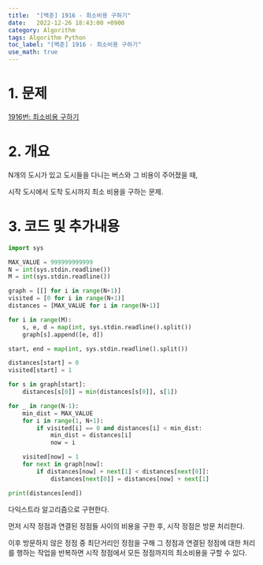 ```yaml
---
title:  "[백준] 1916 - 최소비용 구하기"
date:   2022-12-26 18:43:00 +0900
category: Algorithm
tags: Algorithm Python
toc_label: "[백준] 1916 - 최소비용 구하기"
use_math: true
---
```


# 1. 문제
[1916번: 최소비용 구하기](https://www.acmicpc.net/problem/1916)



# 2. 개요
N개의 도시가 있고 도시들을 다니는 버스와 그 비용이 주어졌을 때,

시작 도시에서 도착 도시까지 최소 비용을 구하는 문제.



# 3. 코드 및 추가내용
```python
import sys

MAX_VALUE = 999999999999
N = int(sys.stdin.readline())
M = int(sys.stdin.readline())

graph = [[] for i in range(N+1)]
visited = [0 for i in range(N+1)]
distances = [MAX_VALUE for i in range(N+1)]

for i in range(M):
    s, e, d = map(int, sys.stdin.readline().split())
    graph[s].append([e, d])

start, end = map(int, sys.stdin.readline().split())

distances[start] = 0
visited[start] = 1

for s in graph[start]:
    distances[s[0]] = min(distances[s[0]], s[1])

for _ in range(N-1):
    min_dist = MAX_VALUE
    for i in range(1, N+1):
        if visited[i] == 0 and distances[i] < min_dist:
            min_dist = distances[i]
            now = i

    visited[now] = 1
    for next in graph[now]:
        if distances[now] + next[1] < distances[next[0]]:
            distances[next[0]] = distances[now] + next[1]

print(distances[end])
```

다익스트라 알고리즘으로 구현한다.

먼저 시작 정점과 연결된 정점들 사이의 비용을 구한 후, 시작 정점은 방문 처리한다.

이후 방문하지 않은 정점 중 최단거리인 정점을 구해 그 정점과 연결된 정점에 대한 처리를 행하는 작업을 반복하면 시작 정점에서 모든 정점까지의 최소비용을 구할 수 있다.